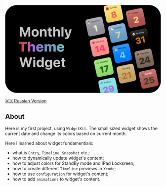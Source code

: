 <img width="1000" src="https://raw.githubusercontent.com/artexhibit/SeanAllenWidgetKit/main/Resources/monthly.png">

[🇷🇺 Russian Version](../Resources/README-MONTHLYRUS.md)

## About

Here is my first project, using `WidgetKit`. The small sized widget shows the current date and change its colors based on current month.

Here I learned about widget fundamentials:

-   what is `Entry`, `Timeline`, `Snapshot` etc.;
-   how to dynamically update widget's content;
-   how to adjust colors for StandBy mode and iPad Locksreen;
-   how to create different `Timeline` previews in `Xcode`;
-   how to use `configuration` for widget's content;
-   how to add `animations` to widget's content.
